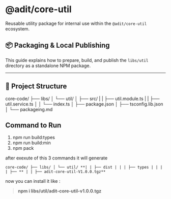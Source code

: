 # @adit/core-util

Reusable utility package for internal use within the `@adit/core-util` ecosystem.

## 📦 Packaging & Local Publishing

This guide explains how to prepare, build, and publish the `libs/util` directory as a standalone NPM package.

---

## 📁 Project Structure

core-code/
├── libs/
│ └── util/
│ ├── src/
| | ├── util.module.ts
| | ├── util.service.ts
│ │ └── index.ts
│ ├── package.json
│ ├── tsconfig.lib.json
│ └── packageing.md


## Command to Run

1. npm run build:types
2. npm run build:min
3. npm pack

after exexute of this 3 commands it will generate 

`core-code/
├── libs/
│ └── util/
**| | ├── dist
| | | ├── types
| | | | ├── **
| | ├── adit-core-util-V1.0.0.tgz**`

now you can install it like :

> **npm i libs/util/adit-core-util-v1.0.0.tgz**

